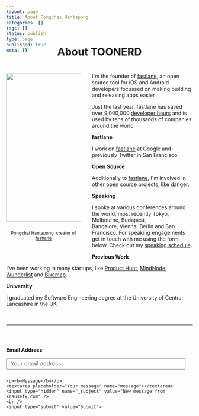 ```yaml
---
layout: page
title: About Pongchai Hantapong
categories: []
tags: []
status: publish
type: page
published: true
meta: {}
---
```


<h1 style="text-align: center; margin-bottom: 40px; margin-top: -50px">About TOONERD</h1>

<div id="leftCol">
  <img src="/squarespace_images/static_545299aae4b0e9514fe30c95_t_578691ffebbd1a5ae283b29a_1468437013330__" width="400" style="margin-bottom: 10px" />
  <br />
  <p style="text-align: center;"><small style="">Pongchai Hantapong, creator of <a href="http://fastlane.tools" target="_blank">fastlane</a></small></p>
</div>

<div id="rightCol">
  <p>I'm the founder of <a href="http://fastlane.tools" target="_blank">fastlane</a>, an open source tool for iOS and Android developers focussed on making building and releasing apps easier</p>

  <p>Just the last year, fastlane has saved over 9,000,000 <a href="https://krausefx.com/blog/fastlane-has-saved-over-1-million-developer-hours">developer hours</a> and is used by tens of thousands of companies around the world</p>

  <p><b>fastlane</b></p>

  <p>I work on <a href="http://fastlane.tools" target="_blank">fastlane</a> at Google and previously Twitter in San Francisco</p>

  <p><b>Open Source</b></p>

  <p>Additionally to <a href="http://fastlane.tools" target="_blank">fastlane</a>, I'm involved in other open source projects, like <a href="https://github.com/danger/danger" target="_blank">danger</a>.</p>

  <p><b>Speaking</b></p>

  <p>I spoke at various conferences around the world, most recently Tokyo, Melbourne, Budapest, Bangalore, Vienna, Berlin and San Francisco. For speaking engagements get in touch with me using the form below. Check out my 
  <a href="https://github.com/krausefx/speaking" target="_blank">speaking schedule</a>.</p>

  <p><b>Previous Work</b></p>

  <p>I've been working in many startups, like <a href="http://producthunt.com" target="_blank">Product Hunt</a>, <a href="http://mindnode.com" target="_blank">MindNode</a>, <a href="https://www.wunderlist.com" target="_blank">Wunderlist</a> and <a href="https://www.bikemap.net/" target="_blank">Bikemap</a>.</p>

  <p><b>University</b></p>

  <p>I graduated my Software Engineering degree at the University of Central Lancashire in the UK</p>
</div>


<div style="width: 100%; float: left; margin-top: 20px">
  <hr />

  <form id="contactform" method="POST" action="https://formspree.io/contact@krausefx.com">
    <p><b>Email Address</b></p>
    <input type="email" name="_replyto" placeholder="Your email address">

    <p><b>Message</b></p>
    <textarea placeholder="Your message" name="message"></textarea>
    <input type="hidden" name="_subject" value="New message from krausefx.com" />
    <br />
    <input type="submit" value="Submit">
  </form>
</div>

<style type="text/css">
  #contactform {
    padding-top: 30px;
  }

  #contactform input[type="email"] {
    width: calc(100% - 20px);
    height: 30px;
    font-size: 16px;
    padding: 10px;
    margin-bottom: 10px;
  }
  #contactform textarea {
    width: calc(100% - 30px);
    height: 100px;
    font-size: 16px;
    border: 1px solid #ccc;
    background-color: #fafafa;
    padding: 15px;
    resize: vertical;
  }
  #contactform input[type="submit"] {
    display: inline-block;
    width: 127px;
    height: 42px;
    background-color: #272727;
    color: white;
    font-weight: 600;
    font-style: normal;
    font-size: 14px;
    border: none;
    margin-top: 10px;
    cursor: pointer;
  }
  #leftCol {
    margin-bottom: 40px;
    margin-right: 30px;
    width: 100%;
    text-align: center;
  }
  @media screen and (min-width: 800px) {
    #leftCol {
        width: 40%; 
        float: left;
      }
    }
  }
  @media screen and (min-width: 800px) {
    #rightCol {
      width: 55%; 
      float: right;
    }
  }
  }
</style>
